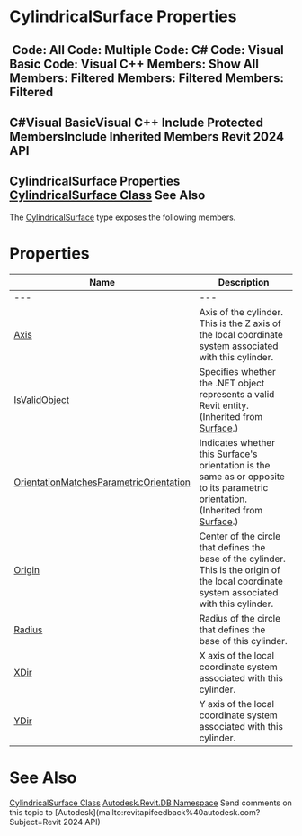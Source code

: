 # CylindricalSurface Properties

﻿
 Code: All Code: Multiple Code: C# Code: Visual Basic Code: Visual C++  Members: Show All Members: Filtered Members: Filtered Members: Filtered   
---  
C#Visual BasicVisual C++
Include Protected MembersInclude Inherited Members
Revit 2024 API  
---  
CylindricalSurface Properties  
[CylindricalSurface Class](95d452c1-6f7f-9d8e-a4fb-e2f1fe2818bc.md "CylindricalSurface Class") See Also  
---  
The [CylindricalSurface](95d452c1-6f7f-9d8e-a4fb-e2f1fe2818bc.md "CylindricalSurface Class") type exposes the following members.
# Properties
| Name | Description |
| --- | --- |
| --- | --- | --- |
| [Axis](d477d77b-1381-2cf6-638c-c21553679422.md "Axis Property") | Axis of the cylinder. This is the Z axis of the local coordinate system associated with this cylinder. |
| [IsValidObject](6429595a-a6e1-2501-1e60-9c53814a9108.md "IsValidObject Property") | Specifies whether the .NET object represents a valid Revit entity.  (Inherited from [Surface](bb391358-5ca0-578d-e8e2-6d1b30c472d8.md "Surface Class").) |
| [OrientationMatchesParametricOrientation](451b549f-2bc4-4f37-9f32-981fe18868a8.md "OrientationMatchesParametricOrientation Property") | Indicates whether this Surface's orientation is the same as or opposite to its parametric orientation.  (Inherited from [Surface](bb391358-5ca0-578d-e8e2-6d1b30c472d8.md "Surface Class").) |
| [Origin](fb029049-10fb-0e2c-5216-813ff9b3e6b3.md "Origin Property") | Center of the circle that defines the base of the cylinder. This is the origin of the local coordinate system associated with this cylinder. |
| [Radius](66115aa4-0b8f-627f-26a5-b6bf2d6f4f1e.md "Radius Property") | Radius of the circle that defines the base of this cylinder. |
| [XDir](6a22ae33-ce30-36e9-6c71-b1a9cb50e858.md "XDir Property") | X axis of the local coordinate system associated with this cylinder. |
| [YDir](f2eacbac-50ab-a937-9d95-062e8bc631d9.md "YDir Property") | Y axis of the local coordinate system associated with this cylinder. |

# See Also
[CylindricalSurface Class](95d452c1-6f7f-9d8e-a4fb-e2f1fe2818bc.md "CylindricalSurface Class")
[Autodesk.Revit.DB Namespace](87546ba7-461b-c646-cbb1-2cb8f5bff8b2.md "Autodesk.Revit.DB Namespace")
Send comments on this topic to [Autodesk](mailto:revitapifeedback%40autodesk.com?Subject=Revit 2024 API)
